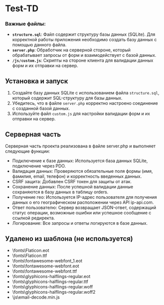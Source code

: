 # Test-TD

### Важные файлы:

- **`structure.sql`**: Файл содержит структуру базы данных (SQLite). Для корректной работы приложения необходимо создать базу данных с помощью данного файла.
- **`server.php`**: Обработчик на серверной стороне, который обрабатывает запросы от форм и взаимодействует с базой данных.
- **`/js/custom.js`**: Скрипты на стороне клиента для валидации данных форм и их отправки на сервер.

## Установка и запуск

1. Создайте базу данных SQLite с использованием файла `structure.sql`, который содержит SQL-структуру для базы данных.
2. Убедитесь, что в файле `server.php` корректно настроено соединение с созданной базой данных.
3. Используйте файл `custom.js` для настройки валидации форм и их отправки на сервер.

## Серверная часть

Серверная часть проекта реализована в файле server.php и выполняет следующие функции:

- Подключение к базе данных: Используется база данных SQLite, подключение через PDO.
- Валидация данных: Проверяются обязательные поля формы (имя, фамилия, email, телефон) и корректность введенных данных.
- CSRF защита: Добавлен CSRF токен для защиты от атак.
- Сохранение данных: После успешной валидации данные сохраняются в базу данных в таблицу orders.
- Получение гео: Используется IP-адрес пользователя для получения данных о его географическом расположении через API ip-api.com.
- Ответ пользователю: Сервер возвращает JSON-ответ, содержащий статус операции, возможные ошибки или успешное сообщение с ссылкой редиректа.
- Логирование: Все запросы и ответы логируются в базе данных.

## Удалено из шаблона (не используется)

- \fonts\Flaticon.eot
- \fonts\Flaticon.ttf
- \fonts\fontawesome-webfont_1.eot
- \fonts\fontawesome-webfont.eot
- \fonts\fontawesome-webfont.ttf
- \fonts\glyphicons-halflings-regular.eot
- \fonts\glyphicons-halflings-regular.ttf
- \fonts\glyphicons-halflings-regular.woff
- \fonts\glyphicons-halflings-regular.woff2
- \js\email-decode.min.js